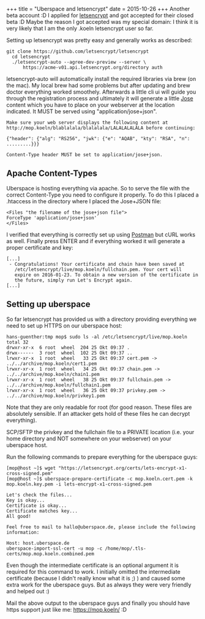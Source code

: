 +++
title = "Uberspace and letsencrypt"
date = 2015-10-26
+++
Another beta account :D I applied for [letsencrypt](https://letsencrypt.org/) and got accepted for their closed beta :D Maybe the reason I got accepted was my special domain: I think it is very likely that I am the only .koeln letsencrypt user so far.

Setting up letsencrypt was pretty easy and generally works as described:

```
git clone https://github.com/letsencrypt/letsencrypt
  cd letsencrypt
  ./letsencrypt-auto --agree-dev-preview --server \
      https://acme-v01.api.letsencrypt.org/directory auth
```

letsencrypt-auto will automatically install the required libraries via brew (on the mac). My local brew had some problems but after updating and brew doctor everything worked smoothely. Afterwards a little cli ui will guide you through the registration process and ultimately it will generate a little [Jose](http://jose.readthedocs.org/en/latest/) content which you have to place on your webserver at the location indicated. It MUST be served using "application/jose+json".

```
Make sure your web server displays the following content at
http://mop.koeln/blablalala/blalalala/LALALALALALA before continuing:

{"header": {"alg": "RS256", "jwk": {"e": "AQAB", "kty": "RSA", "n": .........}}}

Content-Type header MUST be set to application/jose+json.
```

## Apache Content-Types

Uberspace is hosting everything via apache. So to serve the file with the correct Content-Type you need to configure it properly. To do this I placed a .htaccess in the directory where I placed the Jose+JSON file:

```
<Files "the filename of the jose+json file">
ForceType 'application/jose+json'
</Files>
```

I verified that everything is correctly set up using [Postman](https://www.getpostman.com/) but cURL works as well. Finally press ENTER and if everything worked it will generate a proper certificate and key:

```
[...]
 - Congratulations! Your certificate and chain have been saved at
   /etc/letsencrypt/live/mop.koeln/fullchain.pem. Your cert will
   expire on 2016-01-23. To obtain a new version of the certificate in
   the future, simply run Let's Encrypt again.
[...]
```

## Setting up uberspace

So far letsencrypt has provided us with a directory providing everything we need to set up HTTPS on our uberspace host:

```
hans-guenther:tmp mop$ sudo ls -al /etc/letsencrypt/live/mop.koeln
total 32
drwxr-xr-x  6 root  wheel  204 25 Okt 09:37 .
drwx------  3 root  wheel  102 25 Okt 09:37 ..
lrwxr-xr-x  1 root  wheel   33 25 Okt 09:37 cert.pem -> ../../archive/mop.koeln/cert1.pem
lrwxr-xr-x  1 root  wheel   34 25 Okt 09:37 chain.pem -> ../../archive/mop.koeln/chain1.pem
lrwxr-xr-x  1 root  wheel   38 25 Okt 09:37 fullchain.pem -> ../../archive/mop.koeln/fullchain1.pem
lrwxr-xr-x  1 root  wheel   36 25 Okt 09:37 privkey.pem -> ../../archive/mop.koeln/privkey1.pem
```

Note that they are only readable for root (for good reason. These files are absolutely sensible. If an attacker gets hold of these files he can decrypt everything).

SCP/SFTP the privkey and the fullchain file to a PRIVATE location (i.e. your home directory and NOT somewhere on your webserver) on your uberspace host.

Run the following commands to prepare everything for the uberspace guys:

```
[mop@host ~]$ wget "https://letsencrypt.org/certs/lets-encrypt-x1-cross-signed.pem"
[mop@host ~]$ uberspace-prepare-certificate -c mop.koeln.cert.pem -k mop.koeln.key.pem -i lets-encrypt-x1-cross-signed.pem 

Let's check the files...
Key is okay...
Certificate is okay...
Certificate matches key...
All good!

Feel free to mail to hallo@uberspace.de, please include the following information:

Host: host.uberspace.de
uberspace-import-ssl-cert -u mop -c /home/mop/.tls-certs/mop.mop.koeln.combined.pem
```

Even though the intermediate certificate is an optional argument it is required for this command to work. I initially omitted the intermediate certificate (because I didn't really know what it is ;) ) and caused some extra work for the uberspace guys. But as always they were very friendly and helped out :)

Mail the above output to the uberspace guys and finally you should have https support just like me: https://mop.koeln/ :D
